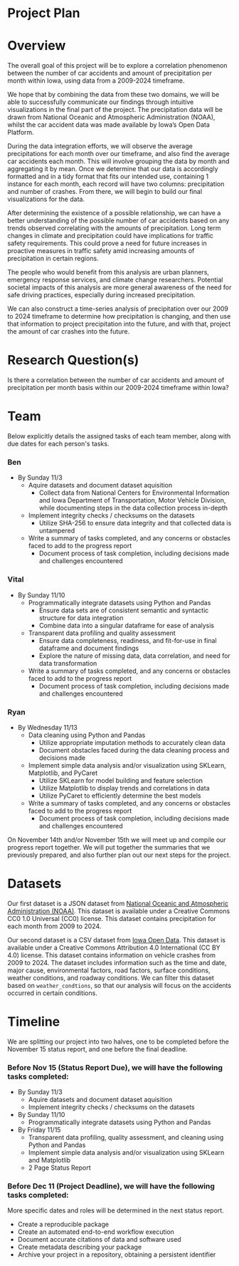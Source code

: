 # **Project Plan**

# Overview
The overall goal of this project will be to explore a correlation phenomenon between the number of car accidents and amount of precipitation per month within Iowa, using data from a 2009-2024 timeframe. 

We hope that by combining the data from these two domains, we will be able to successfully communicate our findings through intuitive visualizations in the final part of the project. 
The precipitation data will be drawn from National Oceanic and Atmospheric Administration (NOAA), whilst the car accident data was made available by Iowa’s Open Data Platform. 

During the data integration efforts, we will observe the average precipitations for each month over our timeframe, and also find the average car accidents each month. This will involve grouping the data by month and aggregating it by mean. Once we determine that our data is accordingly formatted and in a tidy format that fits our intended use, containing 1 instance for each month, each record will have two columns: precipitation and number of crashes. From there, we will begin to build our final visualizations for the data.

After determining the existence of a possible relationship, we can have a better understanding of the possible number of car accidents based on any trends observed correlating with the amounts of precipitation. Long term changes in climate and precipitation could have implications for traffic safety requirements. This could prove a need for future increases in proactive measures in traffic safety amid increasing amounts of precipitation in certain regions.

The people who would benefit from this analysis are urban planners, emergency response services, and climate change researchers. Potential societal impacts of this analysis are more general awareness of the need for safe driving practices, especially during increased precipitation.

We can also construct a time-series analysis of precipitation over our 2009 to 2024 timeframe to determine how precipitation is changing, and then use that information to project precipitation into the future, and with that, project the amount of car crashes into the future.


# Research Question(s)
Is there a correlation between the number of car accidents and amount of precipitation per month basis within our 2009-2024 timeframe within Iowa?

# Team
Below explicitly details the assigned tasks of each team member, along with due dates for each person's tasks.

### Ben
* By Sunday 11/3
  * Aquire datasets and document dataset aquisition
    * Collect data from National Centers for Environmental Information and Iowa Department of Transportation, Motor Vehicle Division, while documenting steps in the data collection process in-depth
  * Implement integrity checks / checksums on the datasets
    * Utilize SHA-256 to ensure data integrity and that collected data is untampered
  * Write a summary of tasks completed, and any concerns or obstacles faced to add to the progress report
    * Document process of task completion, including decisions made and challenges encountered

### Vital
* By Sunday 11/10
  * Programmatically integrate datasets using Python and Pandas
    * Ensure data sets are of consistent semantic and syntactic structure for data integration
    * Combine data into a singular dataframe for ease of analysis
  * Transparent data profiling and quality assessment
    * Ensure data completeness, readiness, and fit-for-use in final dataframe and document findings
    * Explore the nature of missing data, data correlation, and need for data transformation
  * Write a summary of tasks completed, and any concerns or obstacles faced to add to the progress report
    * Document process of task completion, including decisions made and challenges encountered

### Ryan
* By Wednesday 11/13
  * Data cleaning using Python and Pandas
    * Utilize appropriate imputation methods to accurately clean data
    * Document obstacles faced during the data cleaning process and decisions made
  * Implement simple data analysis and/or visualization using SKLearn, Matplotlib, and PyCaret
    * Utilize SKLearn for model building and feature selection
    * Utilize Matplotlib to display trends and correlations in data
    * Utilize PyCaret to efficiently determine the best models
  * Write a summary of tasks completed, and any concerns or obstacles faced to add to the progress report
    * Document process of task completion, including decisions made and challenges encountered

On November 14th and/or November 15th we will meet up and compile our progress report together. We will put together the summaries that we previously prepared, and also further plan out our next steps for the project.

# Datasets
Our first dataset is a JSON dataset from [National Oceanic and Atmospheric Administration (NOAA)](https://www.ncei.noaa.gov/access/monitoring/climate-at-a-glance/statewide/time-series/33/pcp/1/0/2009-2024). This dataset is available under a Creative Commons CC0 1.0 Universal (CC0) license. This dataset contains precipitation for each month from 2009 to 2024.

Our second dataset is a CSV dataset from [Iowa Open Data](https://data.iowa.gov/Crashes/Vehicle-Crashes-in-Iowa/tw78-ziwj/about_data). This dataset is available under a Creative Commons Attribution 4.0 International (CC BY 4.0) license. This dataset contains information on vehicle crashes from 2009 to 2024. The dataset includes information such as the time and date, major cause, environmental factors, road factors, surface conditions, weather conditions, and roadway conditions. We can filter this dataset based on `weather_condtions`, so that our analysis will focus on the accidents occurred in certain conditions.

# Timeline
We are splitting our project into two halves, one to be completed before the November 15 status report, and one before the final deadline.

### Before Nov 15 (Status Report Due), we will have the following tasks completed:
* By Sunday 11/3
  * Aquire datasets and document dataset aquisition
  * Implement integrity checks / checksums on the datasets
* By Sunday 11/10
  * Programmatically integrate datasets using Python and Pandas
* By Friday 11/15
  * Transparent data profiling, quality assessment, and cleaning using Python and Pandas
  * Implement simple data analysis and/or visualization using SKLearn and Matplotlib
  * 2 Page Status Report

### Before Dec 11 (Project Deadline), we will have the following tasks completed:
More specific dates and roles will be determined in the next status report.
* Create a reproducible package
* Create an automated end-to-end workflow execution
* Document accurate citations of data and software used
* Create metadata describing your package
* Archive your project in a repository, obtaining a persistent identifier
